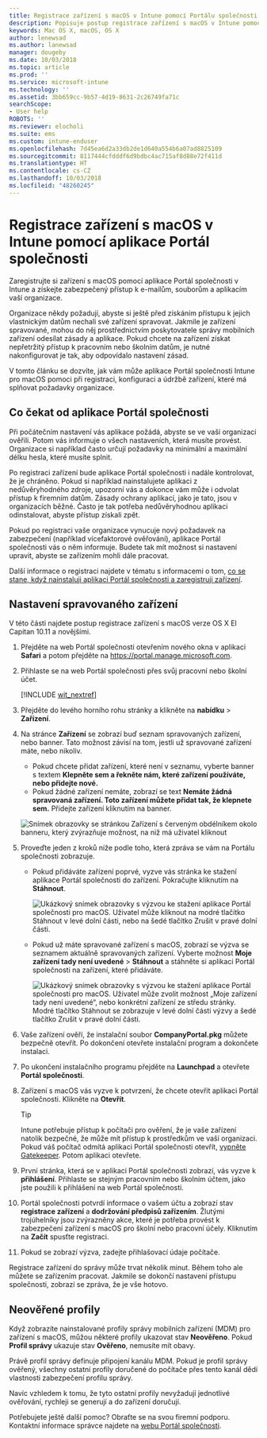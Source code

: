 ```yaml
---
title: Registrace zařízení s macOS v Intune pomocí Portálu společnosti | Dokumentace Microsoftu
description: Popisuje postup registrace zařízení s macOS v Intune pomocí aplikace Portál společnosti.
keywords: Mac OS X, macOS, OS X
author: lenewsad
ms.author: lanewsad
manager: dougeby
ms.date: 10/03/2018
ms.topic: article
ms.prod: ''
ms.service: microsoft-intune
ms.technology: ''
ms.assetid: 3bb659cc-9b57-4d19-8631-2c26749fa71c
searchScope:
- User help
ROBOTS: ''
ms.reviewer: elocholi
ms.suite: ems
ms.custom: intune-enduser
ms.openlocfilehash: 7d45ea6d2a33db2de1d640a554b6a07ad8825109
ms.sourcegitcommit: 8117444cfdddf6d9bdbc4ac715af8d88e72f411d
ms.translationtype: HT
ms.contentlocale: cs-CZ
ms.lasthandoff: 10/03/2018
ms.locfileid: "48260245"
---
```

# <a name="enroll-your-macos-device-in-intune-with-the-company-portal-app"></a>Registrace zařízení s macOS v Intune pomocí aplikace Portál společnosti

Zaregistrujte si zařízení s macOS pomocí aplikace Portál společnosti v Intune a získejte zabezpečený přístup k e-mailům, souborům a aplikacím vaší organizace.

Organizace někdy požadují, abyste si ještě před získáním přístupu k jejich vlastnickým datům nechali své zařízení spravovat. Jakmile je zařízení spravované, mohou do něj prostřednictvím poskytovatele správy mobilních zařízení odesílat zásady a aplikace. Pokud chcete na zařízení získat nepřetržitý přístup k pracovním nebo školním datům, je nutné nakonfigurovat je tak, aby odpovídalo nastavení zásad.  

V tomto článku se dozvíte, jak vám může aplikace Portál společnosti Intune pro macOS pomoci při registraci, konfiguraci a údržbě zařízení, které má splňovat požadavky organizace.

## <a name="what-to-expect-from-the-company-portal-app"></a>Co čekat od aplikace Portál společnosti

Při počátečním nastavení vás aplikace požádá, abyste se ve vaší organizaci ověřili. Potom vás informuje o všech nastaveních, která musíte provést. Organizace si například často určují požadavky na minimální a maximální délku hesla, které musíte splnit.    

Po registraci zařízení bude aplikace Portál společnosti i nadále kontrolovat, že je chráněno. Pokud si například nainstalujete aplikaci z nedůvěryhodného zdroje, upozorní vás a dokonce vám může i odvolat přístup k firemním datům. Zásady ochrany aplikací, jako je tato, jsou v organizacích běžné. Často je tak potřeba nedůvěryhodnou aplikaci odinstalovat, abyste přístup získali zpět.

Pokud po registraci vaše organizace vynucuje nový požadavek na zabezpečení (například vícefaktorové ověřování), aplikace Portál společnosti vás o něm informuje. Budete tak mít možnost si nastavení upravit, abyste se zařízením mohli dále pracovat.  

Další informace o registraci najdete v tématu s informacemi o tom, [co se stane, když nainstaluji aplikaci Portál společnosti a zaregistruji zařízení](what-happens-if-you-install-the-Company-Portal-app-and-enroll-your-device-in-intune-macos.md).  

## <a name="get-your-device-managed"></a>Nastavení spravovaného zařízení  
V této části najdete postup registrace zařízení s macOS verze OS X El Capitan 10.11 a novějšími.   


1. Přejděte na web Portál společnosti otevřením nového okna v aplikaci __Safari__ a potom přejděte na https://portal.manage.microsoft.com.  

2. Přihlaste se na web Portál společnosti přes svůj pracovní nebo školní účet.

   [!INCLUDE [wit_nextref](includes/end-user-password-guidance.md)]


3. Přejděte do levého horního rohu stránky a klikněte na **nabídku** > **Zařízení**.  

4. Na stránce __Zařízení__ se zobrazí buď seznam spravovaných zařízení, nebo banner. Tato možnost závisí na tom, jestli už spravované zařízení máte, nebo nikoliv. 
    * Pokud chcete přidat zařízení, které není v seznamu, vyberte banner s textem **Klepněte sem a řekněte nám, které zařízení používáte, nebo přidejte nové.**
    * Pokud žádné zařízení nemáte, zobrazí se text **Nemáte žádná spravovaná zařízení. Toto zařízení můžete přidat tak, že klepnete sem.** Přidejte zařízení kliknutím na banner.  

     ![Snímek obrazovky se stránkou Zařízení s červeným obdélníkem okolo banneru, který zvýrazňuje možnost, na niž má uživatel kliknout](./media/CP-enroll-MACOS-1808.png)  
5.  Proveďte jeden z kroků níže podle toho, která zpráva se vám na Portálu společnosti zobrazuje.  
    * Pokud přidáváte zařízení poprvé, vyzve vás stránka ke stažení aplikace Portál společnosti do zařízení. Pokračujte kliknutím na **Stáhnout**.  

         ![Ukázkový snímek obrazovky s výzvou ke stažení aplikace Portál společnosti pro macOS. Uživatel může kliknout na modré tlačítko Stáhnout v levé dolní části, nebo na šedé tlačítko Zrušit v pravé dolní části.](./media/CP-enroll-download-macOS-1808.png)  

    * Pokud už máte spravované zařízení s macOS, zobrazí se výzva se seznamem aktuálně spravovaných zařízení. Vyberte možnost **Moje zařízení tady není uvedené** > **Stáhnout** a stáhněte si aplikaci Portál společnosti na zařízení, které přidáváte.  

         ![Ukázkový snímek obrazovky s výzvou ke stažení aplikace Portál společnosti pro macOS. Uživatel může zvolit možnost „Moje zařízení tady není uvedené“, nebo konkrétní zařízení ze středu stránky. Modré tlačítko Stáhnout se zobrazuje v levé dolní části výzvy a šedé tlačítko Zrušit v pravé dolní části.](./media/cp-mac-os-device-isnt-here-1808.png)  

6. Vaše zařízení ověří, že instalační soubor **CompanyPortal.pkg** můžete bezpečně otevřít. Po dokončení otevřete instalační program a dokončete instalaci.  

7. Po ukončení instalačního programu přejděte na **Launchpad** a otevřete **Portál společnosti**.  

8. Zařízení s macOS vás vyzve k potvrzení, že chcete otevřít aplikaci Portál společnosti. Klikněte na **Otevřít**.  

   > [!TIP]
   > Intune potřebuje přístup k počítači pro ověření, že je vaše zařízení natolik bezpečné, že může mít přístup k prostředkům ve vaší organizaci. Pokud váš počítač odmítá aplikaci Portál společnosti otevřít, [vypněte Gatekeeper](https://support.apple.com/HT202491). Potom aplikaci otevřete.

9. První stránka, která se v aplikaci Portál společnosti zobrazí, vás vyzve k **přihlášení**. Přihlaste se stejným pracovním nebo školním účtem, jako jste použili k přihlášení na web Portál společnosti.

10. Portál společnosti potvrdí informace o vašem účtu a zobrazí stav **registrace zařízení** a **dodržování předpisů zařízením**. Žlutými trojúhelníky jsou zvýrazněny akce, které je potřeba provést k zabezpečení zařízení s macOS pro školní nebo pracovní účely. Kliknutím na **Začít** spusťte registraci. 

11. Pokud se zobrazí výzva, zadejte přihlašovací údaje počítače.  

Registrace zařízení do správy může trvat několik minut. Během toho ale můžete se zařízením pracovat. Jakmile se dokončí nastavení přístupu společnosti, zobrazí se zpráva, že je vše hotovo.  

## <a name="unverified-profiles"></a>Neověřené profily
Když zobrazíte nainstalované profily správy mobilních zařízení (MDM) pro zařízení s macOS, můžou některé profily ukazovat stav **Neověřeno**. Pokud **Profil správy** ukazuje stav **Ověřeno**, nemusíte mít obavy.  

Právě profil správy definuje připojení kanálu MDM. Pokud je profil správy ověřený, všechny ostatní profily doručené do počítače přes tento kanál dědí vlastnosti zabezpečení profilu správy.

Navíc vzhledem k tomu, že tyto ostatní profily nevyžadují jednotlivé ověřování, rychleji se generují a do zařízení doručují. 

Potřebujete ještě další pomoc? Obraťte se na svou firemní podporu. Kontaktní informace správce najdete na [webu Portál společnosti](https://go.microsoft.com/fwlink/?linkid=2010980).  
